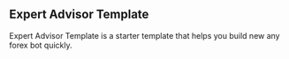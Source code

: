 ## Expert Advisor Template
Expert Advisor Template is a starter template that helps you build new any forex bot quickly.
